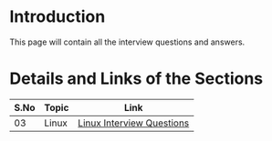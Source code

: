 # Introduction

This page will contain all the interview questions and answers.

# Details and Links of the Sections 

S.No| Topic | Link |
|---|---------|-------------|
|03| Linux | [Linux Interview Questions](Linux.md) |

